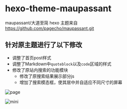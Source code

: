 # hexo-theme-maupassant

maupassant/大道至简 hexo 主题来自 https://github.com/pagecho/maupassant.git

## 针对原主题进行了以下修改

- 调整了首页post样式
- 调整了Markdown中`quoteblock`以及`code`区域的样式
- 修改了原站内搜索的功能模块
  - 修改了原搜索结果展示部分js
  - 增加了搜索模态框，使其居中并自适应不同尺寸的屏幕

![page](https://github.com/SangeDong/hexo-theme-maupassant/blob/master/page.png)



![mini](https://github.com/SangeDong/hexo-theme-maupassant/blob/master/mini.jpeg)
